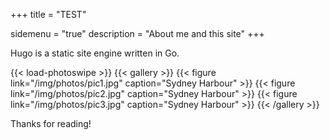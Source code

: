 +++
title = "TEST"

sidemenu = "true"
description = "About me and this site"
+++

Hugo is a static site engine written in Go.

{{< load-photoswipe >}}
{{< gallery >}}
{{< figure link="/img/photos/pic1.jpg" caption="Sydney Harbour" >}}
{{< figure link="/img/photos/pic2.jpg" caption="Sydney Harbour" >}}
{{< figure link="/img/photos/pic3.jpg" caption="Sydney Harbour" >}}
{{< /gallery >}}

Thanks for reading!
